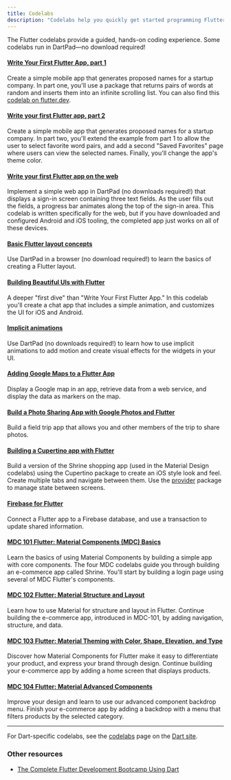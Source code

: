 ```yaml
---
title: Codelabs
description: "Codelabs help you quickly get started programming Flutter."
---
```


The Flutter codelabs provide a guided,
hands-on coding experience. Some codelabs
run in DartPad&mdash;no download required!


#### [Write Your First Flutter App, part 1][]

Create a simple mobile app that generates proposed names
for a startup company. In part one, you'll use a package
that returns pairs of words at random and inserts them into
an infinite scrolling list. You can also find this
[codelab on flutter.dev][].



#### [Write your first Flutter app, part 2][]

Create a simple mobile app that generates proposed names
for a startup company. In part two, you'll extend the
example from part 1 to allow the user to select favorite
word pairs, and add a second "Saved Favorites"
page where users can view the selected names.
Finally, you'll change the app's theme color.


#### [Write your first Flutter app on the web][]

Implement a simple web app in DartPad (no downloads
required!) that displays a sign-in screen
containing three text fields. As the user fills out the
fields, a progress bar animates along the top of the
sign-in area. This codelab is written specifically for
the web, but if you have downloaded and configured
Android and iOS tooling, the completed app just
works on all of these devices.


#### [Basic Flutter layout concepts][]

Use DartPad in a browser (no download required!)
to learn the basics of creating a Flutter layout.


#### [Building Beautiful UIs with Flutter][]

A deeper "first dive" than "Write Your First Flutter App."
In this codelab you'll create a chat app that includes a
simple animation, and customizes the UI for iOS and Android.


#### [Implicit animations][]

Use DartPad (no downloads required!) to learn how to use
implicit animations to add motion and create
visual effects for the widgets in your UI.

#### [Adding Google Maps to a Flutter App][]

Display a Google map in an app, retrieve data from a
web service, and display the data as markers on the map.


#### [Build a Photo Sharing App with Google Photos and Flutter][]

Build a field trip app that allows you and other
members of the trip to share photos.


#### [Building a Cupertino app with Flutter][]

Build a version of the Shrine shopping app
(used in the Material Design codelabs) using the
Cupertino package to create an iOS style look and feel.
Create multiple tabs and navigate between them.
Use the [provider][] package to manage state between screens.


#### [Firebase for Flutter][]

Connect a Flutter app to a Firebase database,
and use a transaction to update shared information.


#### [MDC 101 Flutter: Material Components (MDC) Basics][]

Learn the basics of using Material Components by building
a simple app with core components.  The four MDC codelabs
guide you through building an e-commerce app called Shrine.
You'll start by building a login page using several of MDC
Flutter's components.


#### [MDC 102 Flutter: Material Structure and Layout][]

Learn how to use Material for structure and layout in Flutter.
Continue building the e-commerce app, introduced in MDC-101,
by adding navigation, structure, and data.


#### [MDC 103 Flutter: Material Theming with Color, Shape, Elevation, and Type][]

Discover how Material Components for Flutter make it
easy to differentiate your product, and express your
brand through design. Continue building your e-commerce
app by adding a home screen that displays products.


#### [MDC 104 Flutter: Material Advanced Components][]

Improve your design and learn to use our advanced
component backdrop menu. Finish your e-commerce app
by adding a backdrop with a menu that filters
products by the selected category.

---

For Dart-specific codelabs, see the
[codelabs][] page on the [Dart site][].

### Other resources

* [The Complete Flutter Development Bootcamp Using Dart][]



[Adding Google Maps to a Flutter app]: {{site.codelabs}}/codelabs/google-maps-in-flutter
[Basic Flutter layout concepts]: /docs/codelabs/layout-basics
[Build a photo sharing app with Google Photos and Flutter]: {{site.codelabs}}/codelabs/google-photos-sharing
[Building beautiful UIs with Flutter]: {{site.codelabs}}/codelabs/flutter
[Building a Cupertino app with Flutter]: {{site.codelabs}}/codelabs/flutter-cupertino
[codelab on flutter.dev]: /docs/get-started/codelab
[codelabs]: {{site.dart-site}}/codelabs
[Dart site]: {{site.dart-site}}
[Firebase for Flutter]: {{site.codelabs}}/codelabs/flutter-firebase
[Implicit animations]: /docs/codelabs/implicit-animations
[MDC 101 Flutter: Material Components (MDC) Basics]: {{site.codelabs}}/codelabs/mdc-101-flutter
[MDC 102 Flutter: Material Structure and Layout]: {{site.codelabs}}/codelabs/mdc-102-flutter
[MDC 103 Flutter: Material Theming with Color, Shape, Elevation, and Type]: {{site.codelabs}}/codelabs/mdc-103-flutter
[MDC 104 Flutter: Material Advanced Components]: {{site.codelabs}}/codelabs/mdc-104-flutter
[provider]: {{site.pub}}/packages/provider
[The Complete Flutter Development Bootcamp Using Dart]: https://www.appbrewery.co/p/flutter-development-bootcamp-with-dart
[Write Your First Flutter App, part 1]: {{site.codelabs}}/codelabs/first-flutter-app-pt1
[Write Your First Flutter App, part 2]: {{site.codelabs}}/codelabs/first-flutter-app-pt2
[Write your first Flutter app on the web]: /docs/get-started/codelab-web
